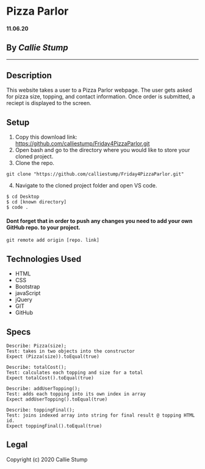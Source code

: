 # Pizza Parlor

#### **11.06.20**

## By _Callie Stump_
---
## **Description**
This website takes a user to a Pizza Parlor webpage. The user gets asked for pizza size, topping, and contact information. Once order is submitted, a reciept is displayed to the screen.

## **Setup**
1. Copy this download link: https://github.com/calliestump/Friday4PizzaParlor.git
2. Open bash and go to the directory where you would like to store your cloned project.
3. Clone the repo.
```
git clone "https://github.com/calliestump/Friday4PizzaParlor.git"
```
4. Navigate to the cloned project folder and open VS code.
```
$ cd Desktop
$ cd [known directory]
$ code .
```
#### Dont forget that in order to push any changes you need to add your own GitHub repo. to your project.
```
git remote add origin [repo. link]
```
## **Technologies Used**
* HTML
* CSS
* Bootstrap
* javaScript
* jQuery
* GIT
* GitHub

## **Specs**

```
Describe: Pizza(size);
Test: takes in two objects into the constructor
Expect (Pizza(size)).toEqual(true)
```
```
Describe: totalCost();
Test: calculates each topping and size for a total
Expect totalCost().toEqual(true)
```
```
Describe: addUserTopping();
Test: adds each topping into its own index in array
Expect addUserTopping().toEqual(true)
```
```
Describe: toppingFinal();
Test: joins indexed array into string for final result @ topping HTML id.
Expect toppingFinal().toEqual(true)
```


## Legal
Copyright (c) 2020 Callie Stump
